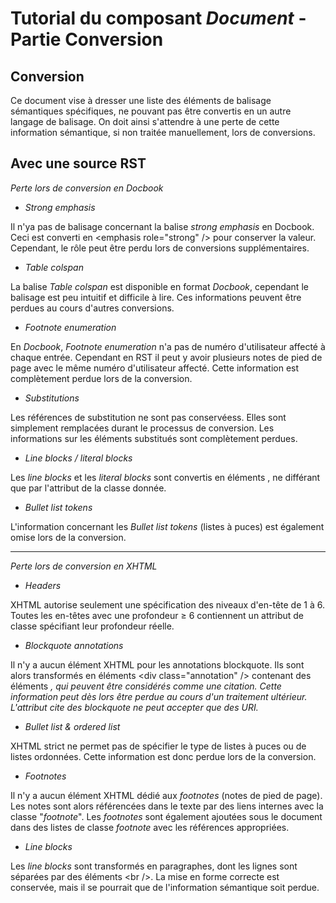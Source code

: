 Tutorial du composant _Document_ - Partie Conversion
====================================================

Conversion
----------

Ce document vise à dresser une liste des éléments de balisage sémantiques spécifiques, ne pouvant pas être convertis en un autre langage de balisage. On doit ainsi s'attendre à une perte de cette information sémantique, si non traitée manuellement, lors de conversions.

Avec une source RST
-------------------

_Perte lors de conversion en Docbook_

- _Strong emphasis_

Il n'ya pas de balisage concernant la balise _strong emphasis_ en Docbook. Ceci est converti en \<emphasis role="strong" /\> pour conserver la valeur. Cependant, le rôle peut être perdu lors de conversions supplémentaires.

- _Table colspan_

La balise _Table colspan_ est disponible en format _Docbook_, cependant le balisage est peu intuitif et difficile à lire. Ces informations peuvent être perdues au cours d'autres conversions.

- _Footnote enumeration_

En _Docbook_, _Footnote enumeration_ n'a pas de numéro d'utilisateur affecté à chaque entrée. Cependant en RST il peut y avoir plusieurs notes de pied de page avec le même numéro d'utilisateur affecté. Cette information est complètement perdue lors de la conversion.

- _Substitutions_

Les références de substitution ne sont pas conservéess. Elles sont simplement remplacées durant le processus de conversion. Les informations sur les éléments substitués sont complètement perdues.

- _Line blocks / literal blocks_

Les _line blocks_ et les _literal blocks_ sont convertis en éléments <literalblock>, ne différant que par l'attribut de la classe donnée.

- _Bullet list tokens_

L'information concernant les _Bullet list tokens_ (listes à puces) est également omise lors de la conversion.

------------------------------------------------------------------------------------

_Perte lors de conversion en XHTML_

- _Headers_

XHTML autorise seulement une spécification des niveaux d'en-tête de 1 à 6. Toutes les en-têtes avec une profondeur ≥ 6 contiennent un attribut de classe spécifiant leur profondeur réelle.

- _Blockquote annotations_

Il n'y a aucun élément XHTML pour les annotations blockquote. Ils sont alors transformés en éléments \<div class="annotation" /\> contenant des éléments <cite>, qui peuvent être considérés comme une citation. Cette information peut dès lors être perdue au cours d'un traitement ultérieur. L'attribut _cite_ des _blockquote_ ne peut accepter que des _URI_.

- _Bullet list & ordered list_

XHTML strict ne permet pas de spécifier le type de listes à puces ou de listes ordonnées. Cette information est donc perdue lors de la conversion.

- _Footnotes_

Il n'y a aucun élément XHTML dédié aux _footnotes_ (notes de pied de page). Les notes sont alors référencées dans le texte par des liens internes avec la classe "_footnote_". Les _footnotes_ sont également ajoutées sous le document dans des listes de classe _footnote_ avec les références appropriées.

- _Line blocks_

Les _line blocks_ sont transformés en paragraphes, dont les lignes sont séparées par des éléments \<br /\>. La mise en forme correcte est conservée, mais il se pourrait que de l'information sémantique soit perdue.
